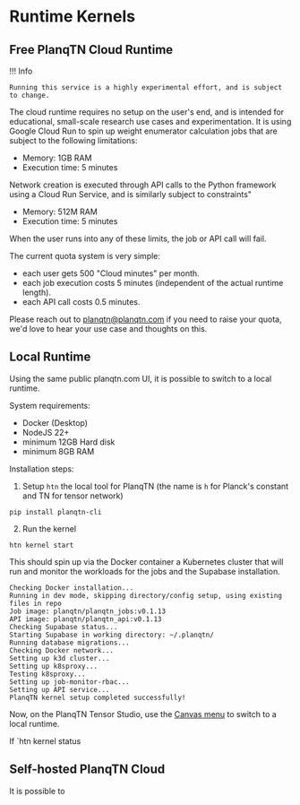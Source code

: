 # Runtime Kernels

## Free PlanqTN Cloud Runtime

!!! Info

    Running this service is a highly experimental effort, and is subject to change.

The cloud runtime requires no setup on the user's end, and is intended for
educational, small-scale research use cases and experimentation. It is using
Google Cloud Run to spin up weight enumerator calculation jobs that are subject
to the following limitations:

-   Memory: 1GB RAM
-   Execution time: 5 minutes

Network creation is executed through API calls to the Python framework using a
Cloud Run Service, and is similarly subject to constraints"

-   Memory: 512M RAM
-   Execution time: 5 minutes

When the user runs into any of these limits, the job or API call will fail.

The current quota system is very simple:

-   each user gets 500 "Cloud minutes" per month.
-   each job execution costs 5 minutes (independent of the actual runtime
    length).
-   each API call costs 0.5 minutes.

Please reach out to planqtn@planqtn.com if you need to raise your quota, we'd
love to hear your use case and thoughts on this.

## Local Runtime

Using the same public planqtn.com UI, it is possible to switch to a local
runtime.

System requirements:

-   Docker (Desktop)
-   NodeJS 22+
-   minimum 12GB Hard disk
-   minimum 8GB RAM

Installation steps:

1. Setup `htn` the local tool for PlanqTN (the name is `h` for Planck's constant
   and TN for tensor network)

```
pip install planqtn-cli
```

2. Run the kernel

```
htn kernel start
```

This should spin up via the Docker container a Kubernetes cluster that will run
and monitor the workloads for the jobs and the Supabase installation.

```
Checking Docker installation...
Running in dev mode, skipping directory/config setup, using existing files in repo
Job image: planqtn/planqtn_jobs:v0.1.13
API image: planqtn/planqtn_api:v0.1.13
Checking Supabase status...
Starting Supabase in working directory: ~/.planqtn/
Running database migrations...
Checking Docker network...
Setting up k3d cluster...
Setting up k8sproxy...
Testing k8sproxy...
Setting up job-monitor-rbac...
Setting up API service...
PlanqTN kernel setup completed successfully!
```

Now, on the PlanqTN Tensor Studio, use the
[Canvas menu](./ui-controls.md/#canvas-menu) to switch to a local runtime.

If `htn kernel status

## Self-hosted PlanqTN Cloud

It is possible to
